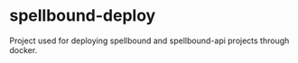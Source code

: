 # spellbound-deploy
Project used for deploying spellbound and spellbound-api projects through docker.
